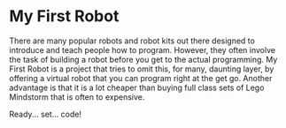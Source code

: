 # My First Robot
There are many popular robots and robot kits out there designed to introduce and teach people how to program. However, they often involve the task of building a robot before you get to the actual programming. My First Robot is a project that tries to omit this, for many, daunting layer, by offering a virtual robot that you can program right at the get go. Another advantage is that it is a lot cheaper than buying full class sets of Lego Mindstorm that is often to expensive.

Ready... set... code!
